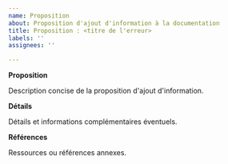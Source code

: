 ```yaml
---
name: Proposition
about: Proposition d'ajout d'information à la documentation
title: Proposition : <titre de l'erreur>
labels: ''
assignees: ''

---
```


**Proposition**

Description concise de la proposition d'ajout d'information.

**Détails**

Détails et informations complémentaires éventuels.

**Références**

Ressources ou références annexes.
